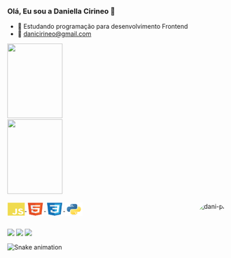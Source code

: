 ### Olá, Eu sou a Daniella Cirineo 👋

- 🌱 Estudando programação para desenvolvimento Frontend
- 📧 danicirineo@gmail.com

<div float="left">
  <a href="https://github.com/DaniCirineo">
  <img height="170em" width="50%" src="https://github-readme-stats.vercel.app/api?username=DaniCirineo&show_icons=true&theme=radical&include_all_commits=true&count_private=true"/>
  <img height="170em" width="50%" src="https://github-readme-stats.vercel.app/api/top-langs/?username=DaniCirineo&layout=compact&langs_count=7&theme=radical"/>
</div>

<div style="display: inline_block"><br>
  <img align="center" alt="dani-Js" height="30" width="40" src="https://raw.githubusercontent.com/devicons/devicon/master/icons/javascript/javascript-plain.svg">
  <img align="center" alt="dani-HTML" height="30" width="40" src="https://raw.githubusercontent.com/devicons/devicon/master/icons/html5/html5-original.svg">
  <img align="center" alt="dani-CSS" height="30" width="40" src="https://raw.githubusercontent.com/devicons/devicon/master/icons/css3/css3-original.svg">
  <img align="center" alt="dani-Python" height="30" width="40" src="https://raw.githubusercontent.com/devicons/devicon/master/icons/python/python-original.svg">
  <img align="right" alt="dani-pic" height="150" style="border-radius:50px;" src="https://media.discordapp.net/attachments/872629103310798871/971705986580643880/download20220504102809.png">
</div>
  
  ##
 
<div> 
  <a href="https://www.instagram.com/drcbowie/" target="_blank"><img src="https://img.shields.io/badge/-Instagram-%23E4405F?style=for-the-badge&logo=instagram&logoColor=white" target="_blank"></a>
 	<a href="https://www.twitch.tv/danixcirex" target="_blank"><img src="https://img.shields.io/badge/Twitch-9146FF?style=for-the-badge&logo=twitch&logoColor=white" target="_blank"></a>
  <a href="https://www.linkedin.com/in/daniella-cirineo-624437225/" target="_blank"><img src="https://img.shields.io/badge/-LinkedIn-%230077B5?style=for-the-badge&logo=linkedin&logoColor=white" target="_blank"></a> 
  
  
  ![Snake animation](https://github.com/DaniCirineo/DaniCirineo/blob/output/github-contribution-grid-snake.svg)
  
 </div>
